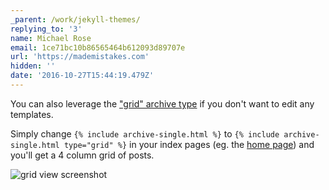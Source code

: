 ```yaml
---
_parent: /work/jekyll-themes/
replying_to: '3'
name: Michael Rose
email: 1ce71bc10b86565464b612093d89707e
url: 'https://mademistakes.com'
hidden: ''
date: '2016-10-27T15:44:19.479Z'
---
```


You can also leverage the
["grid" archive type](https://mmistakes.github.io/minimal-mistakes/docs/layouts/#grid-view)
if you don't want to edit any templates.

Simply change `{% include archive-single.html %}` to
`{% include archive-single.html type="grid" %}` in your index pages (eg. the
[home page](https://github.com/mmistakes/minimal-mistakes/blob/master/index.html#L11))
and you'll get a 4 column grid of posts.

![grid view screenshot](https://mmistakes.github.io/minimal-mistakes/assets/images/mm-archive-grid-view-example.jpg)

